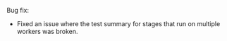 Bug fix:

* Fixed an issue where the test summary for stages that run on multiple workers was broken.
